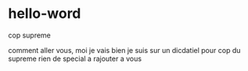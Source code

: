 # hello-word
cop supreme

comment aller vous, moi je vais bien je suis sur un dicdatiel pour cop du supreme 
rien de special a rajouter a vous
